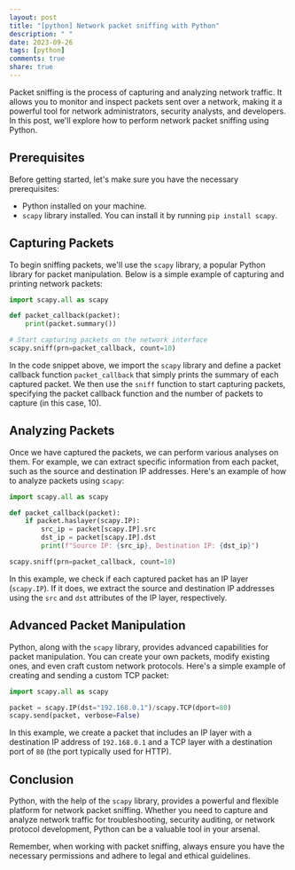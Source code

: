 ```yaml
---
layout: post
title: "[python] Network packet sniffing with Python"
description: " "
date: 2023-09-26
tags: [python]
comments: true
share: true
---
```


Packet sniffing is the process of capturing and analyzing network traffic. It allows you to monitor and inspect packets sent over a network, making it a powerful tool for network administrators, security analysts, and developers. In this post, we'll explore how to perform network packet sniffing using Python.

## Prerequisites

Before getting started, let's make sure you have the necessary prerequisites:

- Python installed on your machine.
- `scapy` library installed. You can install it by running `pip install scapy`.

## Capturing Packets

To begin sniffing packets, we'll use the `scapy` library, a popular Python library for packet manipulation. Below is a simple example of capturing and printing network packets:

```python
import scapy.all as scapy

def packet_callback(packet):
    print(packet.summary())

# Start capturing packets on the network interface
scapy.sniff(prn=packet_callback, count=10)
```

In the code snippet above, we import the `scapy` library and define a packet callback function `packet_callback` that simply prints the summary of each captured packet. We then use the `sniff` function to start capturing packets, specifying the packet callback function and the number of packets to capture (in this case, 10).

## Analyzing Packets

Once we have captured the packets, we can perform various analyses on them. For example, we can extract specific information from each packet, such as the source and destination IP addresses. Here's an example of how to analyze packets using `scapy`:

```python
import scapy.all as scapy

def packet_callback(packet):
    if packet.haslayer(scapy.IP):
        src_ip = packet[scapy.IP].src
        dst_ip = packet[scapy.IP].dst
        print(f"Source IP: {src_ip}, Destination IP: {dst_ip}")

scapy.sniff(prn=packet_callback, count=10)
```

In this example, we check if each captured packet has an IP layer (`scapy.IP`). If it does, we extract the source and destination IP addresses using the `src` and `dst` attributes of the IP layer, respectively.

## Advanced Packet Manipulation

Python, along with the `scapy` library, provides advanced capabilities for packet manipulation. You can create your own packets, modify existing ones, and even craft custom network protocols. Here's a simple example of creating and sending a custom TCP packet:

```python
import scapy.all as scapy

packet = scapy.IP(dst="192.168.0.1")/scapy.TCP(dport=80)
scapy.send(packet, verbose=False)
```

In this example, we create a packet that includes an IP layer with a destination IP address of `192.168.0.1` and a TCP layer with a destination port of `80` (the port typically used for HTTP).

## Conclusion

Python, with the help of the `scapy` library, provides a powerful and flexible platform for network packet sniffing. Whether you need to capture and analyze network traffic for troubleshooting, security auditing, or network protocol development, Python can be a valuable tool in your arsenal.

Remember, when working with packet sniffing, always ensure you have the necessary permissions and adhere to legal and ethical guidelines.